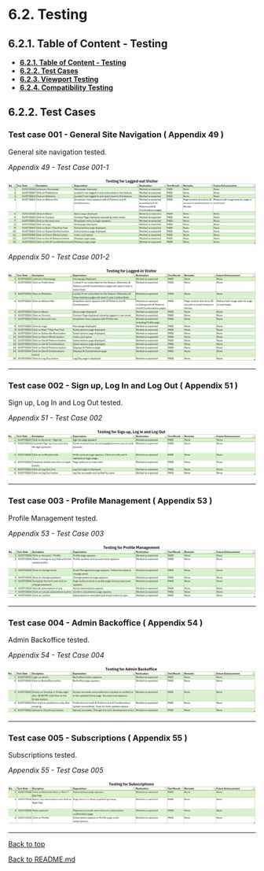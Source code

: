 # **6.2. Testing**

## **6.2.1. Table of Content - Testing**

- [**6.2.1. Table of Content - Testing**](https://github.com/jjsemaan/lottonero/blob/main/docs/testing.md#521-table-of-content---testing)
- [**6.2.2. Test Cases**](https://github.com/jjsemaan/lottonero/blob/main/docs/testing.md#622-test-cases)
- [**6.2.3. Viewport Testing**](https://github.com/jjsemaan/lottonero/blob/main/docs/testing.md#623-viewport-testing)
- [**6.2.4. Compatibility Testing**](https://github.com/jjsemaan/lottonero/blob/main/docs/testing.md#624-compatibility-testing)

## **6.2.2. Test Cases**

### **Test case 001 - General Site Navigation ( Appendix 49 )**

General site navigation tested.

*Appendix 49 - Test Case 001-1*

![Test Case 001-1](/docs/testing/case-001-1.JPG)

*Appendix 50 - Test Case 001-2*

![Test Case 001-2](/docs/testing/case-001-2.JPG)

---

### **Test case 002 - Sign up, Log In and Log Out ( Appendix 51 )**

Sign up, Log In and Log Out tested.

*Appendix 51 - Test Case 002*

![Test Case 002](/docs/testing/case-002.JPG)

---

### **Test case 003 - Profile Management ( Appendix 53 )**

Profile Management tested.

*Appendix 53 - Test Case 003*

![Test Case 003](/docs/testing/case-003.JPG)

---

### **Test case 004 - Admin Backoffice ( Appendix 54 )**

Admin Backoffice tested.

*Appendix 54 - Test Case 004*

![Test Case 004](/docs/testing/case-004.JPG)

---

### **Test case 005 - Subscriptions ( Appendix 55 )**

Subscriptions tested.

*Appendix 55 - Test Case 005*

![Test Case 005](/docs/testing/case-005.JPG)

---

[Back to top](https://github.com/jjsemaan/lottonero/blob/main/docs/testing.md#521-table-of-content---testing)

[Back to README.md](https://github.com/jjsemaan/lottonero/blob/main/README.md#lottonero---portfolio-project-5)